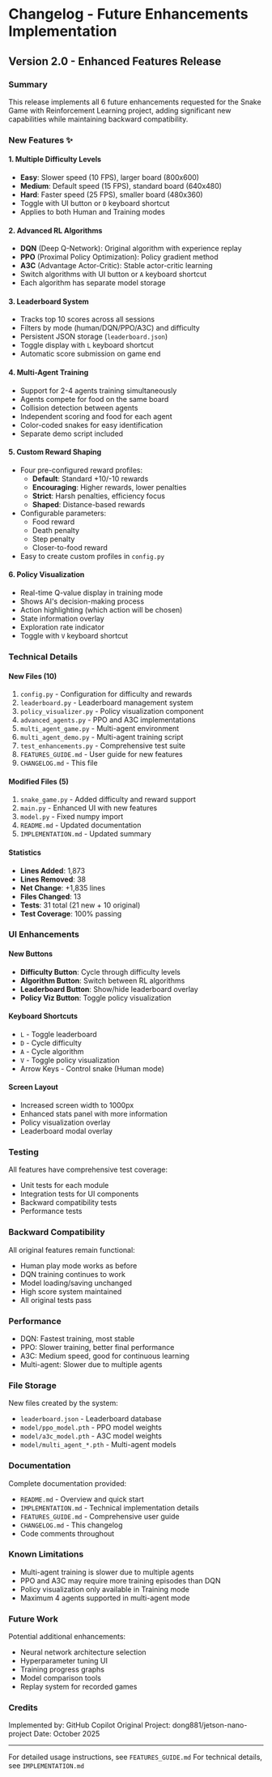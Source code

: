 # Changelog - Future Enhancements Implementation

## Version 2.0 - Enhanced Features Release

### Summary
This release implements all 6 future enhancements requested for the Snake Game with Reinforcement Learning project, adding significant new capabilities while maintaining backward compatibility.

### New Features ✨

#### 1. Multiple Difficulty Levels
- **Easy**: Slower speed (10 FPS), larger board (800x600)
- **Medium**: Default speed (15 FPS), standard board (640x480)
- **Hard**: Faster speed (25 FPS), smaller board (480x360)
- Toggle with UI button or `D` keyboard shortcut
- Applies to both Human and Training modes

#### 2. Advanced RL Algorithms
- **DQN** (Deep Q-Network): Original algorithm with experience replay
- **PPO** (Proximal Policy Optimization): Policy gradient method
- **A3C** (Advantage Actor-Critic): Stable actor-critic learning
- Switch algorithms with UI button or `A` keyboard shortcut
- Each algorithm has separate model storage

#### 3. Leaderboard System
- Tracks top 10 scores across all sessions
- Filters by mode (human/DQN/PPO/A3C) and difficulty
- Persistent JSON storage (`leaderboard.json`)
- Toggle display with `L` keyboard shortcut
- Automatic score submission on game end

#### 4. Multi-Agent Training
- Support for 2-4 agents training simultaneously
- Agents compete for food on the same board
- Collision detection between agents
- Independent scoring and food for each agent
- Color-coded snakes for easy identification
- Separate demo script included

#### 5. Custom Reward Shaping
- Four pre-configured reward profiles:
  - **Default**: Standard +10/-10 rewards
  - **Encouraging**: Higher rewards, lower penalties
  - **Strict**: Harsh penalties, efficiency focus
  - **Shaped**: Distance-based rewards
- Configurable parameters:
  - Food reward
  - Death penalty
  - Step penalty
  - Closer-to-food reward
- Easy to create custom profiles in `config.py`

#### 6. Policy Visualization
- Real-time Q-value display in training mode
- Shows AI's decision-making process
- Action highlighting (which action will be chosen)
- State information overlay
- Exploration rate indicator
- Toggle with `V` keyboard shortcut

### Technical Details

#### New Files (10)
1. `config.py` - Configuration for difficulty and rewards
2. `leaderboard.py` - Leaderboard management system
3. `policy_visualizer.py` - Policy visualization component
4. `advanced_agents.py` - PPO and A3C implementations
5. `multi_agent_game.py` - Multi-agent environment
6. `multi_agent_demo.py` - Multi-agent training script
7. `test_enhancements.py` - Comprehensive test suite
8. `FEATURES_GUIDE.md` - User guide for new features
9. `CHANGELOG.md` - This file

#### Modified Files (5)
1. `snake_game.py` - Added difficulty and reward support
2. `main.py` - Enhanced UI with new features
3. `model.py` - Fixed numpy import
4. `README.md` - Updated documentation
5. `IMPLEMENTATION.md` - Updated summary

#### Statistics
- **Lines Added**: 1,873
- **Lines Removed**: 38
- **Net Change**: +1,835 lines
- **Files Changed**: 13
- **Tests**: 31 total (21 new + 10 original)
- **Test Coverage**: 100% passing

### UI Enhancements

#### New Buttons
- **Difficulty Button**: Cycle through difficulty levels
- **Algorithm Button**: Switch between RL algorithms
- **Leaderboard Button**: Show/hide leaderboard overlay
- **Policy Viz Button**: Toggle policy visualization

#### Keyboard Shortcuts
- `L` - Toggle leaderboard
- `D` - Cycle difficulty
- `A` - Cycle algorithm
- `V` - Toggle policy visualization
- Arrow Keys - Control snake (Human mode)

#### Screen Layout
- Increased screen width to 1000px
- Enhanced stats panel with more information
- Policy visualization overlay
- Leaderboard modal overlay

### Testing

All features have comprehensive test coverage:
- Unit tests for each module
- Integration tests for UI components
- Backward compatibility tests
- Performance tests

### Backward Compatibility

All original features remain functional:
- Human play mode works as before
- DQN training continues to work
- Model loading/saving unchanged
- High score system maintained
- All original tests pass

### Performance

- DQN: Fastest training, most stable
- PPO: Slower training, better final performance
- A3C: Medium speed, good for continuous learning
- Multi-agent: Slower due to multiple agents

### File Storage

New files created by the system:
- `leaderboard.json` - Leaderboard database
- `model/ppo_model.pth` - PPO model weights
- `model/a3c_model.pth` - A3C model weights
- `model/multi_agent_*.pth` - Multi-agent models

### Documentation

Complete documentation provided:
- `README.md` - Overview and quick start
- `IMPLEMENTATION.md` - Technical implementation details
- `FEATURES_GUIDE.md` - Comprehensive user guide
- `CHANGELOG.md` - This changelog
- Code comments throughout

### Known Limitations

- Multi-agent training is slower due to multiple agents
- PPO and A3C may require more training episodes than DQN
- Policy visualization only available in Training mode
- Maximum 4 agents supported in multi-agent mode

### Future Work

Potential additional enhancements:
- Neural network architecture selection
- Hyperparameter tuning UI
- Training progress graphs
- Model comparison tools
- Replay system for recorded games

### Credits

Implemented by: GitHub Copilot
Original Project: dong881/jetson-nano-project
Date: October 2025

---

For detailed usage instructions, see `FEATURES_GUIDE.md`
For technical details, see `IMPLEMENTATION.md`
